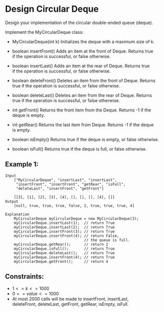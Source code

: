# Design Circular Deque

Design your implementation of the circular double-ended queue (deque).

Implement the MyCircularDeque class:

* MyCircularDeque(int k) Initializes the deque with a maximum size of k.
* boolean insertFront() Adds an item at the front of Deque. Returns true  
    if the operation is successful, or false otherwise.

* boolean insertLast() Adds an item at the rear of Deque. Returns true  
    if the operation is successful, or false otherwise.

* boolean deleteFront() Deletes an item from the front of Deque. Returns  
    true if the operation is successful, or false otherwise.

* boolean deleteLast() Deletes an item from the rear of Deque. Returns  
    true if the operation is successful, or false otherwise.

* int getFront() Returns the front item from the Deque. Returns -1 if the  
    deque is empty.

* int getRear() Returns the last item from Deque. Returns -1 if the deque  
    is empty.
    
* boolean isEmpty() Returns true if the deque is empty, or false otherwise.
* boolean isFull() Returns true if the deque is full, or false otherwise.

 

## Example 1:

    Input
        ["MyCircularDeque", "insertLast", "insertLast", 
         "insertFront", "insertFront", "getRear", "isFull", 
         "deleteLast", "insertFront", "getFront"]

        [[3], [1], [2], [3], [4], [], [], [], [4], []]
    Output
        [null, true, true, true, false, 2, true, true, true, 4]
    
    Explanation
        MyCircularDeque myCircularDeque = new MyCircularDeque(3);
        myCircularDeque.insertLast(1);  // return True
        myCircularDeque.insertLast(2);  // return True
        myCircularDeque.insertFront(3); // return True
        myCircularDeque.insertFront(4); // return False, 
                                        // the queue is full.
        myCircularDeque.getRear();      // return 2
        myCircularDeque.isFull();       // return True
        myCircularDeque.deleteLast();   // return True
        myCircularDeque.insertFront(4); // return True
        myCircularDeque.getFront();     // return 4

 

## Constraints:

* $1 <= k <= 1000$
* $0 <= value <= 1000$
* At most 2000 calls will be made to insertFront, insertLast,  
    deleteFront, deleteLast, getFront, getRear, isEmpty, isFull.

